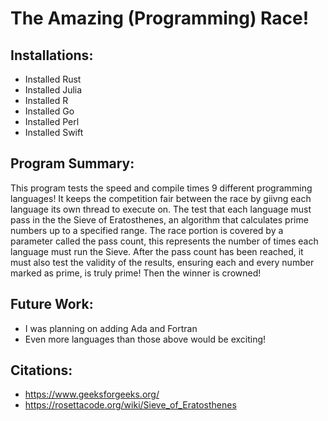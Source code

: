 # The Amazing (Programming) Race!
## Installations:
- Installed Rust
- Installed Julia
- Installed R
- Installed Go
- Installed Perl
- Installed Swift

## Program Summary:
This program tests the speed and compile times 9 different programming languages! It keeps the competition fair between the race by giivng each language its own thread
to execute on. The test that each language must pass in the the Sieve of Eratosthenes, an algorithm that calculates prime numbers up to a specified range. The race portion is covered by a parameter called the pass count, this represents the number of times each language must run the Sieve. After the pass count has been reached, it must also test the validity of the results, ensuring each and every number marked as prime, is truly prime! Then the winner is crowned!

## Future Work:
- I was planning on adding Ada and Fortran
- Even more languages than those above would be exciting!

## Citations:
- https://www.geeksforgeeks.org/
- https://rosettacode.org/wiki/Sieve_of_Eratosthenes
